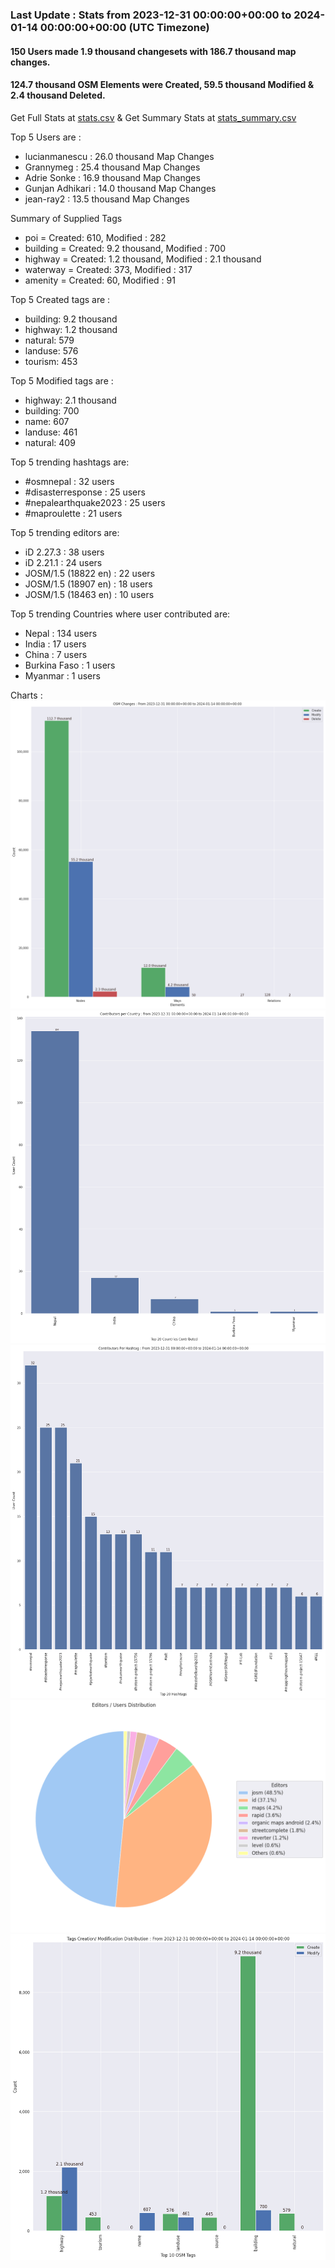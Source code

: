 ### Last Update : Stats from 2023-12-31 00:00:00+00:00 to 2024-01-14 00:00:00+00:00 (UTC Timezone)

#### 150 Users made 1.9 thousand changesets with 186.7 thousand map changes.
#### 124.7 thousand OSM Elements were Created, 59.5 thousand Modified & 2.4 thousand Deleted.
Get Full Stats at [stats.csv](/stats/Nepal/Weekly/stats.csv)
 & Get Summary Stats at [stats_summary.csv](/stats/Nepal/Weekly/stats_summary.csv)

Top 5 Users are : 
- lucianmanescu : 26.0 thousand Map Changes
- Grannymeg : 25.4 thousand Map Changes
- Adrie Sonke : 16.9 thousand Map Changes
- Gunjan Adhikari : 14.0 thousand Map Changes
- jean-ray2 : 13.5 thousand Map Changes

Summary of Supplied Tags
- poi = Created: 610, Modified : 282
- building = Created: 9.2 thousand, Modified : 700
- highway = Created: 1.2 thousand, Modified : 2.1 thousand
- waterway = Created: 373, Modified : 317
- amenity = Created: 60, Modified : 91


Top 5 Created tags are :
- building: 9.2 thousand
- highway: 1.2 thousand
- natural: 579
- landuse: 576
- tourism: 453


Top 5 Modified tags are :
- highway: 2.1 thousand
- building: 700
- name: 607
- landuse: 461
- natural: 409


Top 5 trending hashtags are:
- #osmnepal : 32 users
- #disasterresponse : 25 users
- #nepalearthquake2023 : 25 users
- #maproulette : 21 users


Top 5 trending editors are:
- iD 2.27.3 : 38 users
- iD 2.21.1 : 24 users
- JOSM/1.5 (18822 en) : 22 users
- JOSM/1.5 (18907 en) : 18 users
- JOSM/1.5 (18463 en) : 10 users


Top 5 trending Countries where user contributed are:
- Nepal : 134 users
- India : 17 users
- China : 7 users
- Burkina Faso : 1 users
- Myanmar : 1 users


 Charts : 
![Alt text](./stats_osm_changes.png) 
![Alt text](./stats_users_per_country.png) 
![Alt text](./stats_users_per_hashtag.png) 
![Alt text](./stats_editors_pie_chart.png) 
![Alt text](./stats_tags.png) 
